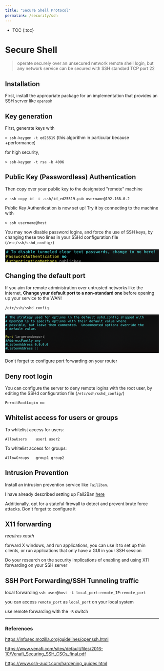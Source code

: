 ```yaml
---
title: "Secure Shell Protocol"
permalink: /security/ssh
---
```


- TOC
  {:toc}

# Secure Shell

> operate securely over an unsecured network
> remote shell login, but any network service can be secured with SSH
> standard TCP port 22

## Installation

First, install the appropriate package for an implementation that provides an SSH server like `openssh`

## Key generation

First, generate keys with

`> ssh-keygen -t ed25519` (this algorithm in particular because +performance)

for high security,

`> ssh-keygen -t rsa -b 4096`

## Public Key (Passwordless) Authentication

Then copy over your public key to the designated "remote" machine

`> ssh-copy-id -i .ssh/id_ed25519.pub username@192.168.0.2`

Public Key Authentication is now set up! Try it by connecting to the machine with

`> ssh username@host`

You may now disable password logins, and force the use of SSH keys, by changing these two lines in your SSHd configuration file (`/etc/ssh/sshd_config/`)

![](img/ssh_pubkey_only.png)

## Changing the default port

If you aim for remote administration over untrusted networks like the internet, **Change your default port to a non-standard one** before opening up your service to the WAN!

`/etc/ssh/sshd_config`

![](img/ssh_change_port.png)

Don't forget to configure port forwarding on your router

## Deny root login

You can configure the server to deny remote logins with the root user, by editing the SSHd configuration file (`/etc/ssh/sshd_config/`)

```
PermitRootLogin no
```

## Whitelist access for users or groups

To whitelist access for users:

```
AllowUsers    user1 user2
```

To whitelist access for groups:

```
AllowGroups   group1 group2
```

## Intrusion Prevention

Install an intrusion prevention service like `Fail2ban`.

I have already described setting up Fail2Ban [here](https://elvindesouza.github.io/hardening/#fail2ban-installation-and-setup)

Additionally, opt for a stateful firewall to detect and prevent brute force attacks. Don't forget to configure it

## X11 forwarding

_requires xauth_

forward X windows, and run applications, you can use it to set up thin clients, or run applications that only have a GUI in your SSH session

Do your research on the security implications of enabling and using X11 forwarding on your SSH server

## SSH Port Forwarding/SSH Tunneling traffic

local forwarding
`ssh user@host -L local_port:remote_IP:remote_port`

you can access `remote_port` as `local_port` on your local system

use remote forwarding with the `-R` switch

---

### References

https://infosec.mozilla.org/guidelines/openssh.html

https://www.venafi.com/sites/default/files/2016-10/Venafi_Securing_SSH_CSCs_final.pdf

https://www.ssh-audit.com/hardening_guides.html
